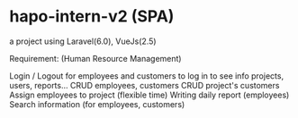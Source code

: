 # hapo-intern-v2 (SPA)
a project using Laravel(6.0), VueJs(2.5)

Requirement: (Human Resource Management)

Login / Logout for employees and customers to log in to see info projects, users, reports...
CRUD employees, customers
CRUD project's customers
Assign employees to project (flexible time)
Writing daily report (employees)
Search information (for employees, customers)
